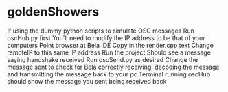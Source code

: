 # goldenShowers

If using the dummy python scripts to simulate OSC messages
  Run oscHub.py first
    You'll need to modify the IP address to be that of your computers
  Point browser at Bela IDE
    Copy in the render.cpp text
    Change remoteIP to this same IP address
    Run the project
      Should see a message saying handshake received
  Run oscSend.py as desired
    Change the message sent to check for Bela correctly receiving, decoding the message, and transmitting the message back to your pc
    Terminal running oscHub should show the message you sent being received back
  
  
